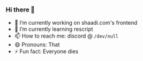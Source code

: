 ### Hi there 👋

- 🔭 I’m currently working on shaadi.com's frontend
- 🌱 I’m currently learning rescript
- 📫 How to reach me: discord @ `/dev/null`
- 😄 Pronouns: That
- ⚡ Fun fact: Everyone dies
<!--
**swapkats/swapkats** is a ✨ _special_ ✨ repository because its `README.md` (this file) appears on your GitHub profile.

Here are some ideas to get you started:


-->
